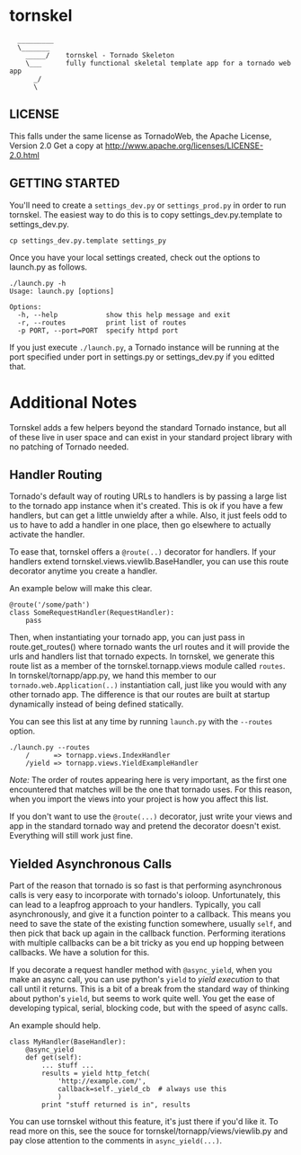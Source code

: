   
tornskel
========    

      _________
      \_______
        _____/    tornskel - Tornado Skeleton
        \___      fully functional skeletal template app for a tornado web app
          _/ 
          \


LICENSE
-------

This falls under the same license as TornadoWeb,
the Apache License, Version 2.0
Get a copy at http://www.apache.org/licenses/LICENSE-2.0.html

GETTING STARTED
---------------

You'll need to create a `settings_dev.py` or `settings_prod.py` in order to run
tornskel.  The easiest way to do this is to copy settings_dev.py.template to
settings_dev.py.

    cp settings_dev.py.template settings_py

Once you have your local settings created, check out the options to launch.py
as follows.

	./launch.py -h
	Usage: launch.py [options]

	Options:
	  -h, --help            show this help message and exit
	  -r, --routes          print list of routes
	  -p PORT, --port=PORT  specify httpd port

If you just execute `./launch.py`, a Tornado instance will be running at the
port specified under port in settings.py or settings_dev.py if you
editted that.

Additional Notes
================

Tornskel adds a few helpers beyond the standard Tornado instance, but all of
these live in user space and can exist in your standard project library with no
patching of Tornado needed.

Handler Routing
---------------

Tornado's default way of routing URLs to handlers is by passing a large
list to the tornado app instance when it's created.  This is ok if you have a
few handlers, but can get a little unwieldy after a while.  Also, it just feels
odd to us to have to add a handler in one place, then go elsewhere to actually
activate the handler.

To ease that, tornskel offers a `@route(..)` decorator for handlers.  If your
handlers extend tornskel.views.viewlib.BaseHandler, you can use this route
decorator anytime you create a handler.

An example below will make this clear.

    @route('/some/path')
    class SomeRequestHandler(RequestHandler):
        pass

Then, when instantiating your tornado app, you can just pass in
route.get_routes() where tornado wants the url routes and it will provide the
urls and handlers list that tornado expects.  In tornskel, we generate this
route list as a member of the tornskel.tornapp.views module called `routes`.
In tornskel/tornapp/app.py, we hand this member to our
`tornado.web.Application(..)` instantiation call, just like you would with any
other tornado app.  The difference is that our routes are built at startup
dynamically instead of being defined statically.

You can see this list at any time by running `launch.py` with the `--routes`
option.

    ./launch.py --routes
        /      => tornapp.views.IndexHandler
        /yield => tornapp.views.YieldExampleHandler

*Note:* The order of routes appearing here is very important, as the first one
encountered that matches will be the one that tornado uses.  For this reason,
when you import the views into your project is how you affect this list.

If you don't want to use the `@route(...)` decorator, just write your views and
app in the standard tornado way and pretend the decorator doesn't exist.
Everything will still work just fine.

Yielded Asynchronous Calls
--------------------------

Part of the reason that tornado is so fast is that performing asynchronous
calls is very easy to incorporate with tornado's ioloop.  Unfortunately, this
can lead to a leapfrog approach to your handlers.  Typically, you call
asynchronously, and give it a function pointer to a callback.  This means
you need to save the state of the existing function somewhere, usually `self`,
and then pick that back up again in the callback function.  Performing
iterations with multiple callbacks can be a bit tricky as you end up hopping
between callbacks.  We have a solution for this.

If you decorate a request handler method with `@async_yield`, when you make an
async call, you can use python's `yield` to _yield execution_ to that call
until it returns.  This is a bit of a break from the standard way of thinking
about python's `yield`, but seems to work quite well.  You get the ease of
developing typical, serial, blocking code, but with the speed of async calls.

An example should help.

    class MyHandler(BaseHandler):
        @async_yield
        def get(self):
            ... stuff ...
            results = yield http_fetch(
                'http://example.com/',
                callback=self._yield_cb  # always use this
                )
            print "stuff returned is in", results

You can use tornskel without this feature, it's just there if you'd like
it.  To read more on this, see the souce for tornskel/tornapp/views/viewlib.py
and pay close attention to the comments in `async_yield(...)`.

